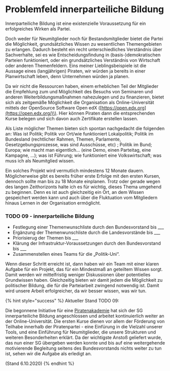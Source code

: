 # Problemfeld innerparteiliche Bildung

Innerparteiliche Bildung ist eine existenzielle Voraussetzung für ein erfolgreiches Wirken als Partei.

Doch weder für Neumitglieder noch für Bestandsmitglieder bietet die Partei die Möglichkeit, grundsätzliches Wissen zu wesentlichen Themengebieten zu erlangen. Dadurch besteht ein recht unterschiedliches Verständnis über Sachverhalte, sei es wie Entscheidungsfindung in \(basis-\)demokratischen Parteien funktioniert, oder ein grundsätzliches Verständnis von Wirtschaft oder anderen Themenfeldern. Eins meiner Lieblingsbeispiele ist die Aussage eines \(langjährigen\) Piraten, wir würden ja bereits in einer Planwirtschaft leben, denn Unternehmen würden ja planen.

Da wir nicht die Ressourcen haben, einem erheblichen Teil der Mitglieder die Empfehlung zum und Möglichkeit des Besuchs von Seminaren und anderen Weiterbildungsmaßnahmen nahezulegen und zu finanzieren, bietet sich als zeitgemäße Möglichkeit die Organisation als Online-Universität mittels der OpenSource Software Open edX \([https://open.edx.org](https://open.edx.org/)\). Hier können Piraten dann die entsprechenden Kurse belegen und sich davon auch Zertifikate erstellen lassen.

Als Liste möglicher Themen bieten sich spontan nachgedacht die folgenden an: Was ist Politik; Politik vor Ort/wie funktioniert Lokalpolitik; Politik im Bundesland \(rechtlicher Rahmen, Themen, Parlamente, Gesetzgebungsprozesse, was sind Ausschüsse, etc\) ; Politik im Bund; Europa; wie macht man eigentlich… \(eine Demo, einen Parteitag, eine Kampagne, …\); was ist Führung; wie funktioniert eine Volkswirtschaft; was muss ich als Neumitglied wissen.

Ein solches Projekt wird vermutlich mindestens 12 Monate dauern. Möglicherweise gibt es bereits früher erste Erfolge mit den ersten Kursen, dennoch sollte man bis zu 18 Monate einplanen. Trotz oder gerade wegen des langen Zeithorizonts halte ich es für wichtig, dieses Thema umgehend zu beginnen. Denn es ist auch gleichzeitig ein Ort, an dem Wissen gespeichert werden kann und auch über die Fluktuation vom Mitgliedern hinaus Lernen in der Organisation ermöglicht.

### TODO 09 - innerparteiliche Bildung

* Festlegung einer Themenwunschliste durch den Bundesvorstand bis \_\_\_
* Ergänzung der Themenwunschliste durch die Landesvorstände bis \_\_\_
* Priorisierug der Themen bis \_\_\_
* Klärung der Infrastruktur-Voraussetzungen durch den Bundesvorstand bis \_\_\_
* Zusammenstellen eines Teams für die „Politik-Uni“.

Wenn dieser Schritt erreicht ist, dann haben wir ein Team mit einer klaren Aufgabe für ein Projekt, das für ein Mindestmaß an geteiltem Wissen sorgt. Damit werden wir mittelfristig weniger Diskussionen über potentielles Grundwissen haben. Gleichzeitig bieten wir damit jedem die Möglichkeit zu politischer Bildung, die für die Parteiarbeit zwingend notwendig ist. Damit wird unsere Arbeit erfolgreicher, da wir besser wissen, was wir tun.

{% hint style="success" %}
Aktueller Stand TODO 09:

Die begonnene Initiative für eine [Piratenakademie](http://akademie.piratenpartei.de) hat sich der SG innerparteiliche Bildung angeschlossen und arbeitet kontinuierlich weiter an der Online-Universität. Die ersten Kurse dienen vor allem der Förderung von Teilhabe innerhalb der Piratenpartei - eine Einfürung in die Vielzahl unserer Tools, und eine Einführung für Neumitglieder, die unsere Strukturen und weiteren Besonderheiten erklärt. Da der wichtigste Anstoß geliefert wurde, das nun einer SG übergeben werden konnte und bis auf eine weitergehende motivierende Begleitung seitens des Bundesvorstands nichts weiter zu tun ist, sehen wir die Aufgabe als erledigt an. 

\(Stand 6.10.2020\)
{% endhint %}



